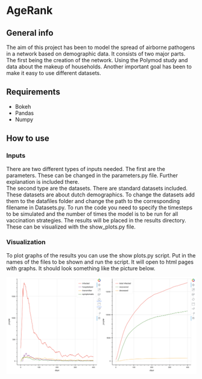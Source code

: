 # AgeRank

## General info
The aim of this project has been to model the spread of airborne pathogens in a network based on demographic  data.
It consists of two major parts. The first being the creation of the network. Using the Polymod study and data about the makeup of households. 
Another important goal has been to make it easy to use different datasets.
## Requirements
* Bokeh
* Pandas
* Numpy

## How to use

### Inputs
There are two different types of inputs needed. The first are the parameters. 
These can be changed in the parameters.py file. Further explanation is included there. \
The second type are the datasets. There are standard datasets included. These datasets are about dutch demographics.
To change the datasets add them to the datafiles folder and change the path to the corresponding filename in Datasets.py.
To run the code you need to specify the timesteps to be simulated and the number of times the model is to be run for all vaccination strategies.
The results will be placed in the results directory. These can be visualized with the show_plots.py file.

### Visualization
To plot graphs of the results you can use the show plots.py script. Put in the names of the files to be shown and run the script.
It will open to html pages with graphs. It should look something like the picture below.

![This is an image](https://github.com/Casperbkkr/Agerank/blob/Final/Screenshot%202022-01-12%20at%2016.47.07.png?raw=true)

